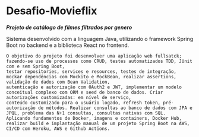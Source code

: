 # Desafio-Movieflix
***Projeto de catálogo de filmes filtrados por genero***

Sistema desenvolvido com a linguagem Java, utilizando o framework Spring Boot no backend e a biblioteca React no frontend.

```
O objetivo do projeto foi desenvolver uma aplicação web fullsatck; fazendo-se uso de processos como CRUD, testes automatizados TDD, JUnit com e sem Spring Boot, 
testar repositories, services e resources, testes de integração, mockar dependências com Mockito e MockBean, realizar assertions, validação de dados com Bean Validation, 
autenticação e autorização com OAuth2 e JWT, implementar um modelo conceitual complexo com ORM e seed de banco de dados. Criar autorizações customizadas: em nível de serviço, 
conteúdo customizado para o usuário logado, refresh token, pré-autorização de métodos. Realizar consultas ao banco de dados com JPA e JPQL, problema das N+1 consultas, consultas nativas com SQL. 
Aplicando fundamentos de Docker, imagens e containers, Docker Hub, realizar build e implantação manual de um projeto Spring Boot na AWS, CI/CD com Heroku, AWS e Github Actions.

